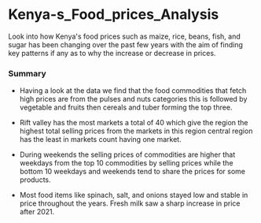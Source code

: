 # Kenya-s_Food_prices_Analysis
Look into how Kenya's food prices such as maize, rice, beans, fish, and sugar has been changing over the past few years with the aim of finding key patterns if any as to why the increase or decrease in prices.

### Summary
* Having a look at the data we find that the food commodities that fetch high prices are from the pulses and nuts categories this is followed by vegetable and fruits then cereals and tuber forming the top three.

*  Rift valley has the most markets a total of 40 which give the region the highest total selling prices from the markets in this region central region has the least in markets count having one market.

* During weekends the selling prices of commodities are higher that weekdays from the top 10 commodities by selling prices while the bottom 10 weekdays and weekends tend to share the prices for some products.

* Most food items like spinach, salt, and onions stayed low and stable in price throughout the years. Fresh milk saw a sharp increase in price after 2021.
